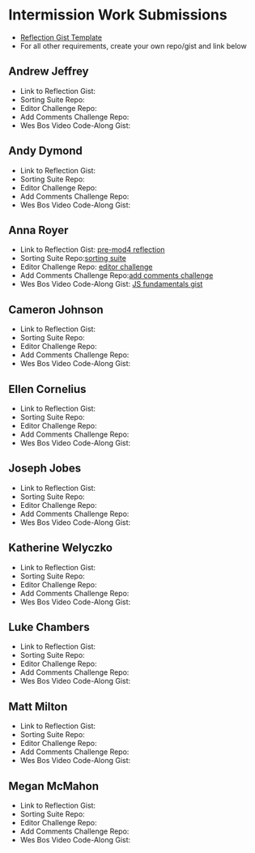 # Intermission Work Submissions

* [Reflection Gist Template](https://gist.github.com/case-eee/6a5b06bf88c3fa82d9498c6763314ae4)
* For all other requirements, create your own repo/gist and link below

## Andrew Jeffrey
- Link to Reflection Gist:
- Sorting Suite Repo:
- Editor Challenge Repo:
- Add Comments Challenge Repo:
- Wes Bos Video Code-Along Gist:

## Andy Dymond
- Link to Reflection Gist:
- Sorting Suite Repo:
- Editor Challenge Repo:
- Add Comments Challenge Repo:
- Wes Bos Video Code-Along Gist:

## Anna Royer
- Link to Reflection Gist: [pre-mod4 reflection](https://gist.github.com/annaroyer/235bb82935016b4848395afef481d291)
- Sorting Suite Repo:[sorting suite](https://github.com/annaroyer/sorting-suite)
- Editor Challenge Repo: [editor challenge](https://github.com/annaroyer/javascript-style-editor-challenge)
- Add Comments Challenge Repo:[add comments challenge](https://github.com/annaroyer/javascript-add-comments-challenge)
- Wes Bos Video Code-Along Gist: [JS fundamentals gist](https://gist.github.com/annaroyer/f3ae75a5e1a5f99c1914f43fc42f9011)

## Cameron Johnson
- Link to Reflection Gist:
- Sorting Suite Repo:
- Editor Challenge Repo:
- Add Comments Challenge Repo:
- Wes Bos Video Code-Along Gist:

## Ellen Cornelius
- Link to Reflection Gist:
- Sorting Suite Repo:
- Editor Challenge Repo:
- Add Comments Challenge Repo:
- Wes Bos Video Code-Along Gist:

## Joseph Jobes
- Link to Reflection Gist:
- Sorting Suite Repo:
- Editor Challenge Repo:
- Add Comments Challenge Repo:
- Wes Bos Video Code-Along Gist:

## Katherine Welyczko
- Link to Reflection Gist:
- Sorting Suite Repo:
- Editor Challenge Repo:
- Add Comments Challenge Repo:
- Wes Bos Video Code-Along Gist:

## Luke Chambers
- Link to Reflection Gist:
- Sorting Suite Repo:
- Editor Challenge Repo:
- Add Comments Challenge Repo:
- Wes Bos Video Code-Along Gist:

## Matt Milton
- Link to Reflection Gist:
- Sorting Suite Repo:
- Editor Challenge Repo:
- Add Comments Challenge Repo:
- Wes Bos Video Code-Along Gist:

## Megan McMahon
- Link to Reflection Gist:
- Sorting Suite Repo:
- Editor Challenge Repo:
- Add Comments Challenge Repo:
- Wes Bos Video Code-Along Gist:
